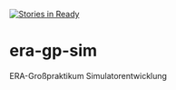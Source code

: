 [![Stories in Ready](https://badge.waffle.io/TUM-LRR/era-gp-sim.png?label=ready&title=Ready)](https://waffle.io/TUM-LRR/era-gp-sim)
# era-gp-sim
ERA-Großpraktikum Simulatorentwicklung
